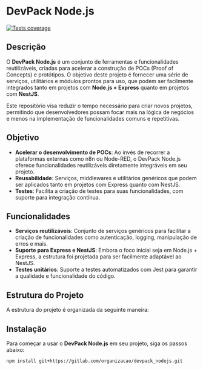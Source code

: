 # DevPack Node.js
[![Tests coverage](https://github.com/oseiasal/devpack_nodejs/actions/workflows/node.js.yml/badge.svg)](https://github.com/oseiasal/devpack_nodejs/actions/workflows/node.js.yml)

## Descrição

O **DevPack Node.js** é um conjunto de ferramentas e funcionalidades reutilizáveis, criadas para acelerar a construção de POCs (Proof of Concepts) e protótipos. O objetivo deste projeto é fornecer uma série de serviços, utilitários e módulos prontos para uso, que podem ser facilmente integrados tanto em projetos com **Node.js + Express** quanto em projetos com **NestJS**.

Este repositório visa reduzir o tempo necessário para criar novos projetos, permitindo que desenvolvedores possam focar mais na lógica de negócios e menos na implementação de funcionalidades comuns e repetitivas.

## Objetivo

- **Acelerar o desenvolvimento de POCs**: Ao invés de recorrer a plataformas externas como n8n ou Node-RED, o DevPack Node.js oferece funcionalidades reutilizáveis diretamente integráveis em seu projeto.
- **Reusabilidade**: Serviços, middlewares e utilitários genéricos que podem ser aplicados tanto em projetos com Express quanto com NestJS.
- **Testes**: Facilita a criação de testes para suas funcionalidades, com suporte para integração contínua.

## Funcionalidades

- **Serviços reutilizáveis**: Conjunto de serviços genéricos para facilitar a criação de funcionalidades como autenticação, logging, manipulação de erros e mais.
- **Suporte para Express e NestJS**: Embora o foco inicial seja em Node.js + Express, a estrutura foi projetada para ser facilmente adaptável ao NestJS.
- **Testes unitários**: Suporte a testes automatizados com Jest para garantir a qualidade e funcionalidade do código.

## Estrutura do Projeto

A estrutura do projeto é organizada da seguinte maneira:


## Instalação

Para começar a usar o **DevPack Node.js** em seu projeto, siga os passos abaixo:

```
npm install git+https://gitlab.com/organizacao/devpack_nodejs.git
```


